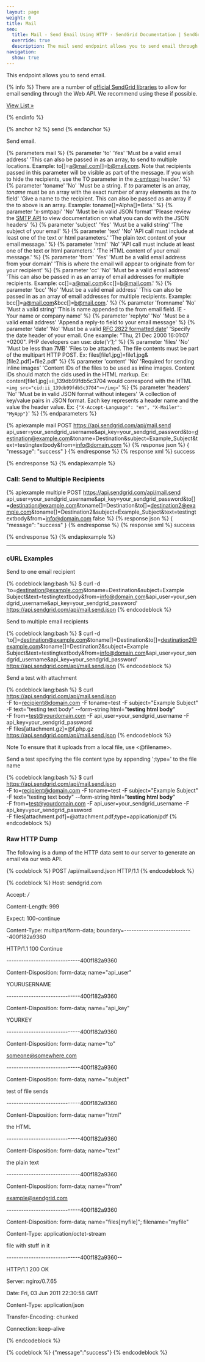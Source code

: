 ```yaml
---
layout: page
weight: 0
title: Mail
seo:
  title: Mail - Send Email Using HTTP - SendGrid Documentation | SendGrid
  override: true
  description: The mail send endpoint allows you to send email through SendGrid using a POST request. Find documentation and examples on how to use the endpoint.
navigation:
  show: true
---
```


This endpoint allows you to send email.

{% info %}
There are a number of [official SendGrid libraries]({{root_url}}/Integrate/libraries.html) to allow for email sending through the Web API. We recommend using these if possible.

[View List »]({{root_url}}/Integrate/libraries.html)

{% endinfo %}

{% anchor h2 %}
send
{% endanchor %}

Send email.


{% parameters mail %}
 {% parameter 'to' 'Yes' 'Must be a valid email address' 'This can also be passed in as an array, to send to multiple locations. Example: to[]=a@mail.com[]=b@mail.com. Note that recipients passed in this parameter will be visible as part of the message. If you wish to hide the recipients, use the TO parameter in the [x-smtpapi]({{root_url}}/API_Reference/SMTP_API/index.html) header.' %}
 {% parameter 'toname' 'No' 'Must be a string. If *to* parameter is an array, *toname* must be an array with the exact number of array elements as the *to* field' 'Give a name to the recipient. This can also be passed as an array if the to above is an array. Example: toname[]=Alpha[]=Beta.' %}
 {% parameter 'x-smtpapi' 'No' 'Must be in valid JSON format' 'Please review the [SMTP API]({{root_url}}/API_Reference/SMTP_API/index.html) to view documentation on what you can do with the JSON headers' %}
 {% parameter 'subject' 'Yes' 'Must be a valid string' 'The subject of your email' %}
 {% parameter 'text' 'No' 'API call must include at least one of the text or html parameters.' 'The plain text content of your email message.' %}
 {% parameter 'html' 'No' 'API call must include at least one of the text or html parameters.' 'The HTML content of your email message.' %}
 {% parameter 'from' 'Yes' 'Must be a valid email address from your domain' 'This is where the email will appear to originate from for your recipient' %}
 {% parameter 'cc' 'No' 'Must be a valid email address' 'This can also be passed in as an array of email addresses for multiple recipients. Example: cc[]=a@mail.com&cc[]=b@mail.com.' %}
 {% parameter 'bcc' 'No' 'Must be a valid email address' 'This can also be passed in as an array of email addresses for multiple recipients. Example: bcc[]=a@mail.com&bcc[]=b@mail.com.' %}
 {% parameter 'fromname' 'No' 'Must a valid string' 'This is name appended to the from email field. IE - Your name or company name' %}
 {% parameter 'replyto' 'No' 'Must be a valid email address' 'Append a reply-to field to your email message' %}
 {% parameter 'date' 'No' 'Must be a valid [RFC 2822 formatted date](http://www.faqs.org/rfcs/rfc2822)' 'Specify the date header of your email. One example: "Thu, 21 Dec 2000 16:01:07 +0200". PHP developers can use: *date('r');*' %}
 {% parameter 'files' 'No' 'Must be less than 7MB' 'Files to be attached. The file contents must be part of the multipart HTTP POST. Ex: files[file1.jpg]=file1.jpg&[file2.pdf]=file2.pdf' %}
 {% parameter 'content' 'No' 'Required for sending inline images' 'Content IDs of the files to be used as inline images. Content IDs should match the cids used in the HTML markup. Ex: content[file1.jpg]=ii_139db99fdb5c3704 would correspond with the HTML `<img src="cid:ii_139db99fdb5c3704"></img>`' %}
 {% parameter 'headers' 'No' 'Must be in valid JSON format without integers' 'A collection of key/value pairs in JSON format. Each key represents a header name and the value the header value. Ex: `{"X-Accept-Language": "en", "X-Mailer": "MyApp"}`' %}
{% endparameters %}


{% apiexample mail POST https://api.sendgrid.com/api/mail.send api_user=your_sendgrid_username&api_key=your_sendgrid_password&to=destination@example.com&toname=Destination&subject=Example_Subject&text=testingtextbody&from=info@domain.com %}
  {% response json %}
{
  "message": "success"
}
  {% endresponse %}
  {% response xml %}
<result>
   <message>success</message>
</result>

  {% endresponse %}
{% endapiexample %}

### Call: Send to Multiple Recipients

{% apiexample multiple POST https://api.sendgrid.com/api/mail.send api_user=your_sendgrid_username&api_key=your_sendgrid_password&to[]=destination@example.com&toname[]=Destination&to[]=destination2@example.com&toname[]=Destination2&subject=Example_Subject&text=testingtextbody&from=info@domain.com false %}
  {% response json %}
{
  "message": "success"
}
  {% endresponse %}
  {% response xml %}
<result>
   <message>success</message>
</result>

  {% endresponse %}
{% endapiexample %}

* * * * *

### cURL Examples

Send to one email recipient

{% codeblock lang:bash %}
$ curl -d 'to=destination@example.com&amp;toname=Destination&amp;subject=Example Subject&amp;text=testingtextbody&amp;from=info@domain.com&amp;api_user=your_sendgrid_username&amp;api_key=your_sendgrid_password' https://api.sendgrid.com/api/mail.send.json
{% endcodeblock %}

Send to multiple email recipients

{% codeblock lang:bash %}
$ curl -d 'to[]=destination@example.com&amp;toname[]=Destination&amp;to[]=destination2@example.com&amp;toname[]=Destination2&amp;subject=Example Subject&amp;text=testingtextbody&amp;from=info@domain.com&amp;api_user=your_sendgrid_username&amp;api_key=your_sendgrid_password' https://api.sendgrid.com/api/mail.send.json
{% endcodeblock %}

Send a test with attachment

{% codeblock lang:bash %}
$ curl https://api.sendgrid.com/api/mail.send.json \
-F to=recipient@domain.com -F toname=test -F subject="Example Subject" \
-F text="testing text body" --form-string html="<strong>testing html body</strong>" \
-F from=test@yourdomain.com -F api_user=your_sendgrid_username -F api_key=your_sendgrid_password \
-F files[attachment.gz]=@f.php.gz https://api.sendgrid.com/api/mail.send.json
{% endcodeblock %}

<span class="label label-info">Note</span> To ensure that it uploads from a local file, use \<@filename\>.

Send a test specifying the file content type by appending ';type=<mime type>' to the file name

{% codeblock lang:bash %}
$ curl https://api.sendgrid.com/api/mail.send.json \
-F to=recipient@domain.com -F toname=test -F subject="Example Subject" \
-F text="testing text body" --form-string html="<strong>testing html body</strong>" \
-F from=test@yourdomain.com -F api_user=your_sendgrid_username -F api_key=your_sendgrid_password \
-F files[attachment.pdf]=@attachment.pdf;type=application/pdf
{% endcodeblock %}

### Raw HTTP Dump

The following is a dump of the HTTP data sent to our server to generate an email via our web API.

{% codeblock %}
POST /api/mail.send.json HTTP/1.1
{% endcodeblock %}

{% codeblock %}
Host: sendgrid.com

Accept: */*

Content-Length: 999

Expect: 100-continue

Content-Type: multipart/form-data; boundary=----------------------------400f182a9360

HTTP/1.1 100 Continue

------------------------------400f182a9360

Content-Disposition: form-data; name="api_user"

YOURUSERNAME

------------------------------400f182a9360

Content-Disposition: form-data; name="api_key"

YOURKEY

------------------------------400f182a9360

Content-Disposition: form-data; name="to"

someone@somewhere.com

------------------------------400f182a9360

Content-Disposition: form-data; name="subject"

test of file sends

------------------------------400f182a9360

Content-Disposition: form-data; name="html"

the HTML

------------------------------400f182a9360

Content-Disposition: form-data; name="text"

the plain text

------------------------------400f182a9360

Content-Disposition: form-data; name="from"

example@sendgrid.com

------------------------------400f182a9360

Content-Disposition: form-data; name="files[myfile]"; filename="myfile"

Content-Type: application/octet-stream

file with stuff in it

------------------------------400f182a9360--

HTTP/1.1 200 OK

Server: nginx/0.7.65

Date: Fri, 03 Jun 2011 22:30:58 GMT

Content-Type: application/json

Transfer-Encoding: chunked

Connection: keep-alive

{% endcodeblock %}

 {% codeblock %} {"message":"success"} {% endcodeblock %}

